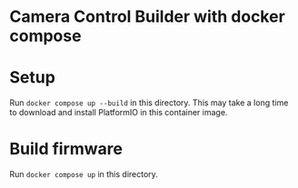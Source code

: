 # Camera Control Builder with docker compose

# Setup

Run `docker compose up --build` in this directory.
This may take a long time to download and install PlatformIO in this container image.

# Build firmware

Run `docker compose up` in this directory.
